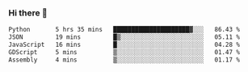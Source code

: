 ### Hi there 👋

<!--START_SECTION:waka-->

```txt
Python       5 hrs 35 mins   █████████████████████▓░░░   86.43 %
JSON         19 mins         █▒░░░░░░░░░░░░░░░░░░░░░░░   05.11 %
JavaScript   16 mins         █░░░░░░░░░░░░░░░░░░░░░░░░   04.28 %
GDScript     5 mins          ▒░░░░░░░░░░░░░░░░░░░░░░░░   01.47 %
Assembly     4 mins          ▒░░░░░░░░░░░░░░░░░░░░░░░░   01.17 %
```

<!--END_SECTION:waka-->
